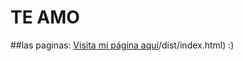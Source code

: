 # TE AMO
##las paginas: 
[Visita mi página aquí](https://cafetermineg.github.io/cora/26dia_feli%20:)/dist/index.html) :)
